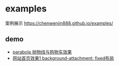 # examples
案例展示 https://chenwenjin888.github.io/examples/

## demo
* [parabola 抛物线与购物车效果](https://chenwenjin888.github.io/examples/demo/parabola/index.html)
* [网站首页效果1 background-attachment: fixed布局](https://chenwenjin888.github.io/examples/demo/home-pages/home1/index.html)
